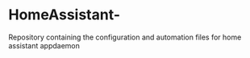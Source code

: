 # HomeAssistant-
Repository containing the configuration and automation files for home assistant appdaemon 
